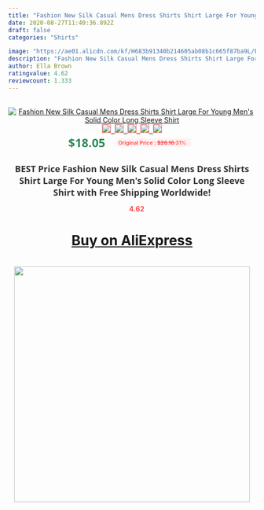 ```yaml
---
title: "Fashion New Silk Casual Mens Dress Shirts Shirt Large For Young Men's Solid Color Long Sleeve Shirt"
date: 2020-08-27T11:40:36.892Z
draft: false
categories: "Shirts"

image: "https://ae01.alicdn.com/kf/H683b91340b214605ab08b1c665f87ba9L/Fashion-New-Silk-Casual-Mens-Dress-Shirts-Shirt-Large-For-Young-Men-s-Solid-Color-Long.jpg"
description: "Fashion New Silk Casual Mens Dress Shirts Shirt Large For Young Men's Solid Color Long Sleeve Shirt"
author: Ella Brown
ratingvalue: 4.62
reviewcount: 1.333
---
```

<br>
<div style="text-align: center;">
<a href="https://s.click.aliexpress.com/e/_A6OOlX" target="_blank" rel="nofollow noopener noreferrer"><img alt="Fashion New Silk Casual Mens Dress Shirts Shirt Large For Young Men's Solid Color Long Sleeve Shirt" class="magnifier-image" src="https://ae01.alicdn.com/kf/H683b91340b214605ab08b1c665f87ba9L/Fashion-New-Silk-Casual-Mens-Dress-Shirts-Shirt-Large-For-Young-Men-s-Solid-Color-Long.jpg_640x640.jpg">
<br>
<img style="border:1px solid salmon" src="https://ae01.alicdn.com/kf/H683b91340b214605ab08b1c665f87ba9L/Fashion-New-Silk-Casual-Mens-Dress-Shirts-Shirt-Large-For-Young-Men-s-Solid-Color-Long.jpg_120x120.jpg">&nbsp;&nbsp;<img style="border:1px solid salmon" src="https://ae01.alicdn.com/kf/H4379fadeb3764b82a72637287b1df2490/Fashion-New-Silk-Casual-Mens-Dress-Shirts-Shirt-Large-For-Young-Men-s-Solid-Color-Long.jpg_120x120.jpg">&nbsp;&nbsp;<img style="border:1px solid salmon" src="https://ae01.alicdn.com/kf/Hd4225d7de2a6491bb9f0235da4ca6b39Y/Fashion-New-Silk-Casual-Mens-Dress-Shirts-Shirt-Large-For-Young-Men-s-Solid-Color-Long.jpg_120x120.jpg">&nbsp;&nbsp;<img style="border:1px solid salmon" src="https://ae01.alicdn.com/kf/H539975c05f4345ce9b91e29d32196ba7f/Fashion-New-Silk-Casual-Mens-Dress-Shirts-Shirt-Large-For-Young-Men-s-Solid-Color-Long.jpg_120x120.jpg">&nbsp;&nbsp;<img style="border:1px solid salmon" src="https://ae01.alicdn.com/kf/H0c605fdab94444d0ba62008c4808ccdeV/Fashion-New-Silk-Casual-Mens-Dress-Shirts-Shirt-Large-For-Young-Men-s-Solid-Color-Long.jpg_120x120.jpg"></a></div><br0>
<div style="text-align: center;"><span style="background-color: white; border: 0px; box-sizing: border-box; color: seagreen; display: inline-block; font-family: &quot;open sans&quot; , &quot;arial&quot; , &quot;helvetica&quot; , sans-serif , &quot;heiti&quot;; font-size: 24px; font-stretch: inherit; font-weight: 700; line-height: inherit; margin: 0px 10px 0px 0px; padding: 0px; vertical-align: middle;">$18.05 </span>
<span style="background: rgb(255 , 241 , 241); border-radius: 3px; border: 0px; box-sizing: border-box; color: #ff4747; display: inline-block; font-family: inherit; font-size: 12px; font-stretch: inherit; font-style: inherit; font-variant: inherit; font-weight: 600; line-height: inherit; margin: 0px; padding: 2px 5px; transform: scale(0.9); vertical-align: middle;">Original Price : <b style="text-decoration: line-through;">$26.16 </b> 31%&nbsp;&nbsp;</span></div>
<h1 style="color: #333333; display: inline-block; font-family: &quot;open sans&quot; , &quot;arial&quot; , &quot;helvetica&quot; , sans-serif , &quot;heiti&quot;; font-size: 18px; font-stretch: inherit; font-weight: 700; text-align: center;">BEST Price Fashion New Silk Casual Mens Dress Shirts Shirt Large For Young Men's Solid Color Long Sleeve Shirt with Free Shipping Worldwide!</h1>
<div style="color: #ff4747; text-align: center;">
<img src="https://4.bp.blogspot.com/-M0ZcTcb-5uY/XleCXlxnR4I/AAAAAAAAAEc/OrjgMkXV1oMQFaCRZj5HQwOCBcu3w1FegCPcBGAYYCw/s1600/star.png" style="height: 15px;">&nbsp;<b>4.62</b></div>
<div class="button_cont" align="center"><a class="buynow_a" href="https://s.click.aliexpress.com/e/_A6OOlX" target="_blank" rel="nofollow noopener noreferrer"><H1>Buy on AliExpress</H1></a></div><br>
<div class="separator" style="clear: both; text-align: center;">
<img src="https://lh3.googleusercontent.com/-pTy5HemUv9M/XlePHvY0dAI/AAAAAAAAAE4/0nX5iRUoIWY8eMW9Dpxeirr157OZliDIgCLcBGAsYHQ/s1600/badge.gif" width="480">
</div>
